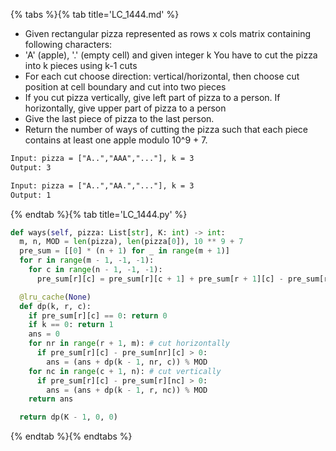 {% tabs %}{% tab title='LC_1444.md' %}

* Given rectangular pizza represented as rows x cols matrix containing following characters:
* 'A' (apple), '.' (empty cell) and given integer k You have to cut the pizza into k pieces using k-1 cuts
* For each cut choose direction: vertical/horizontal, then choose cut position at cell boundary and cut into two pieces
* If you cut pizza vertically, give left part of pizza to a person. If horizontally, give upper part of pizza to a person
* Give the last piece of pizza to the last person.
* Return the number of ways of cutting the pizza such that each piece contains at least one apple modulo 10^9 + 7.

```txt
Input: pizza = ["A..","AAA","..."], k = 3
Output: 3

Input: pizza = ["A..","AA.","..."], k = 3
Output: 1
```

{% endtab %}{% tab title='LC_1444.py' %}

```py
def ways(self, pizza: List[str], K: int) -> int:
  m, n, MOD = len(pizza), len(pizza[0]), 10 ** 9 + 7
  pre_sum = [[0] * (n + 1) for _ in range(m + 1)]
  for r in range(m - 1, -1, -1):
    for c in range(n - 1, -1, -1):
      pre_sum[r][c] = pre_sum[r][c + 1] + pre_sum[r + 1][c] - pre_sum[r + 1][c + 1] + (pizza[r][c] == 'A')

  @lru_cache(None)
  def dp(k, r, c):
    if pre_sum[r][c] == 0: return 0
    if k == 0: return 1
    ans = 0
    for nr in range(r + 1, m): # cut horizontally
      if pre_sum[r][c] - pre_sum[nr][c] > 0:
        ans = (ans + dp(k - 1, nr, c)) % MOD
    for nc in range(c + 1, n): # cut vertically
      if pre_sum[r][c] - pre_sum[r][nc] > 0:
        ans = (ans + dp(k - 1, r, nc)) % MOD
    return ans

  return dp(K - 1, 0, 0)
```

{% endtab %}{% endtabs %}
